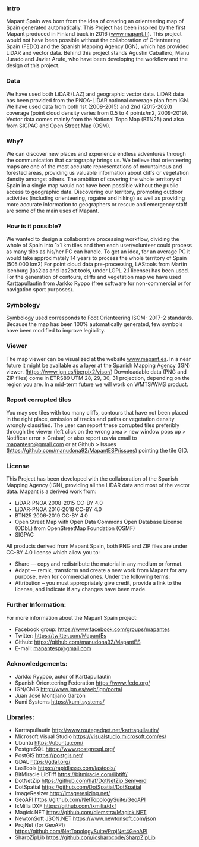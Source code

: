 <h3>Intro</h3>

Mapant Spain was born from the idea of creating an orienteering map of Spain generated automatically. This Project has been inspired by the first Mapant produced in Finland back in 2016 (www.mapant.fi). 
This project would not have been possible without the collaboration of Orienteering Spain (FEDO) and the Spanish Mapping Agency (IGN), which has provided LiDAR and vector data. Behind this project stands Agustin Caballero, Manu Jurado and Javier Arufe, who have been developing the workflow and the design of this project. 

<h3>Data</h3>

We have used both LiDAR (LAZ) and geographic vector data. LiDAR data has been provided from the PNOA-LIDAR national coverage plan from IGN. We have used data from both 1st (2009-2015) and 2nd (2015-2020) coverage (point cloud density varies from 0.5 to 4 points/m2, 2009-2019). Vector data comes mainly from the National Topo Map (BTN25) and also from SIGPAC and Open Street Map (OSM). 

<h3>Why?</h3>

We can discover new places and experience endless adventures through the communication that cartography brings us. We believe that orienteering maps are one of the most accurate representations of mountainous and forested areas, providing us valuable information about cliffs or vegetation density amongst others. The ambition of covering the whole territory of Spain in a single map would not have been possible without the public access to geographic data. Discovering our territory, promoting outdoor activities (including orienteering, rogaine and hiking) as well as providing more accurate information to geographers or rescue and emergency staff are some of the main uses of Mapant.  

<h3>How is it possible?</h3>

We wanted to design a collaborative processing workflow, dividing the whole of Spain into 1x1 km tiles and then each user/volunteer could process as many tiles as his/her PC can handle. To get an idea, for an average PC it would take approximately 14 years to process the whole territory of Spain (505.000 km2) 
For point cloud data pre-processing, LAStools from Martin Isenburg (las2las and las2txt tools, under LGPL 2.1 license) has been used. For the generation of contours, cliffs and vegetation map we have used Karttapullautin from Jarkko Ryppo (free software for non-commercial or for navigation sport purposes). 

<h3>Symbology</h3>

Symbology used corresponds to Foot Orienteering ISOM- 2017-2 standards. Because the map has been 100% automatically generated, few symbols have been modified to improve legibility. 

<h3>Viewer</h3>

The map viewer can be visualized at the website www.mapant.es. In a near future it might be available as a layer at the Spanish Mapping Agency (IGN) viewer.  (https://www.ign.es/iberpix2/visor/)
Downloadable data (PNG and ZIP files) come in ETRS89 UTM 28, 29, 30, 31 projection, depending on the region you are. 
In a mid-term future we will work on WMTS/WMS product. 

<h3>Report corrupted tiles</h3>

You may see tiles with too many cliffs, contours that have not been placed in the right place, omission of tracks and paths or vegetation density wrongly classified. The user can report these corrupted tiles preferibly through the viewer (left click on the wrong area > new window pops up > Notificar error > Grabar) or also report us via email to mapantesp@gmail.com or at Github > Issues (https://github.com/manudona92/MapantESP/issues) pointing the tile GID.

<h3>License</h3>

This Project has been developed with the collaboration of the Spanish Mapping Agency (IGN), providing all the LIDAR data and most of the vector data. Mapant is a derived work from: 
-	LiDAR-PNOA 2008-2015 CC-BY 4.0
-	LiDAR-PNOA 2016-2018 CC-BY 4.0
-	BTN25 2006-2019 CC-BY 4.0
-	Open Street Map with Open Data Commons Open Database License (ODbL) from OpenStreetMap Foundation (OSMF)
-	SIGPAC 

All products derived from Mapant Spain, both PNG and ZIP files are under CC-BY 4.0 license which allow you to: 

-	Share — copy and redistribute the material in any medium or format.
-	Adapt — remix, transform and create a new work from Mapant for any purpose, even for commercial ones. 
    Under the following terms:
-	Attribution – you must appropriately give credit, provide a link to the license, and indicate if any changes have been made.

<h3>Further Information:</h3>

For more information about the Mapant Spain project: 
-	Facebook group: https://www.facebook.com/groups/mapantes
-	Twitter: https://twitter.com/MapantEs
-	Github: https://github.com/manudona92/MapantES
-	E-mail: mapantesp@gmail.com

<h3>Acknowledgements:</h3>

-   Jarkko Ryyppo, autor of Karttapullautin
-   Spanish Orienteering Federation https://www.fedo.org/
-   IGN/CNIG http://www.ign.es/web/ign/portal
-   Juan José Montijano Garzón
-   Kumi Systems https://kumi.systems/

<h3>Libraries:</h3>

-   Karttapullautin http://www.routegadget.net/karttapullautin/
-   Microsoft Visual Studio https://visualstudio.microsoft.com/es/
-   Ubuntu https://ubuntu.com/
-   PostgreSQL https://www.postgresql.org/
-   PostGIS https://postgis.net/
-   GDAL https://gdal.org/
-   LasTools https://rapidlasso.com/lastools/
-   BitMiracle LibTiff https://bitmiracle.com/libtiff/
-   DotNetZip https://github.com/haf/DotNetZip.Semverd
-   DotSpatial https://github.com/DotSpatial/DotSpatial
-   ImageResizer http://imageresizing.net/
-   GeoAPI https://github.com/NetTopologySuite/GeoAPI
-   IxMilia DXF https://github.com/ixmilia/dxf
-   Magick.NET https://github.com/dlemstra/Magick.NET
-   NewtonSoft JSON.NET https://www.newtonsoft.com/json
-   ProjNet (for GeoAPI) https://github.com/NetTopologySuite/ProjNet4GeoAPI
-   SharpZipLib https://github.com/icsharpcode/SharpZipLib
